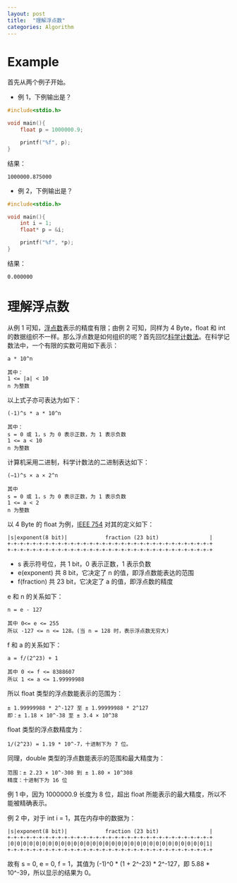 ```yaml
---
layout: post
title:  "理解浮点数"
categories: Algorithm
---
```


# Example

首先从两个例子开始。

- 例 1，下例输出是？

~~~ c
#include<stdio.h>

void main(){
    float p = 1000000.9;

    printf("%f", p);
}
~~~

结果：

~~~
1000000.875000
~~~


- 例 2，下例输出是？

~~~ c
#include<stdio.h>

void main(){
    int i = 1;
    float* p = &i;

    printf("%f", *p);
}
~~~

结果：

~~~
0.000000
~~~

# 理解浮点数

从例 1 可知，[浮点数](https://en.wikipedia.org/wiki/IEEE_floating_point)表示的精度有限；由例 2 可知，同样为 4 Byte，float 和 int 的数据组织不一样。那么浮点数是如何组织的呢？首先回忆[科学计数法](https://zh.wikipedia.org/wiki/%E7%A7%91%E5%AD%A6%E8%AE%B0%E6%95%B0%E6%B3%95)。在科学记数法中，一个有限的实数可用如下表示：

~~~
a * 10^n

其中：
1 <= |a| < 10
n 为整数
~~~

以上式子亦可表达为如下：

~~~
(-1)^s * a * 10^n

其中：
s = 0 或 1，s 为 0 表示正数，为 1 表示负数
1 <= a < 10
n 为整数
~~~

计算机采用二进制，科学计数法的二进制表达如下：

~~~
(−1)^s × a × 2^n

其中
s = 0 或 1，s 为 0 表示正数，为 1 表示负数
1 <= a < 2
n 为整数
~~~

以 4 Byte 的 float 为例，[IEEE 754](https://en.wikipedia.org/wiki/IEEE_754-1985) 对其的定义如下：

~~~
|s|exponent(8 bit)|            fraction (23 bit)                |
+-+-+-+-+-+-+-+-+-+-+-+-+-+-+-+-+-+-+-+-+-+-+-+-+-+-+-+-+-+-+-+-+
+-+-+-+-+-+-+-+-+-+-+-+-+-+-+-+-+-+-+-+-+-+-+-+-+-+-+-+-+-+-+-+-+
~~~

- s 表示符号位，共 1 bit，0 表示正数，1 表示负数
- e(exponent) 共 8 bit，它决定了 n 的值，即浮点数能表达的范围
- f(fraction) 共 23 bit，它决定了 a 的值，即浮点数的精度

e 和 n 的关系如下：

~~~
n = e - 127

其中 0<= e <= 255
所以 -127 <= n <= 128。(当 n = 128 时，表示浮点数无穷大)
~~~

f 和 a 的关系如下：

~~~
a = f/(2^23) + 1

其中 0 <= f <= 8388607
所以 1 <= a <= 1.99999988
~~~

所以 float 类型的浮点数能表示的范围为：

~~~
± 1.99999988 * 2^-127 至 ± 1.99999988 * 2^127
即：± 1.18 × 10^-38 至 ± 3.4 × 10^38
~~~

float 类型的浮点数精度为：

~~~
1/(2^23) = 1.19 * 10^-7，十进制下为 7 位。
~~~

同理，double 类型的浮点数能表示的范围和最大精度为：

~~~
范围：± 2.23 × 10^-308 到 ± 1.80 × 10^308
精度：十进制下为 16 位
~~~

例 1 中，因为 1000000.9 长度为 8 位，超出 float 所能表示的最大精度，所以不能被精确表示。

例 2 中，对于 int i = 1，其在内存中的数据为：

~~~
|s|exponent(8 bit)|            fraction (23 bit)                |
+-+-+-+-+-+-+-+-+-+-+-+-+-+-+-+-+-+-+-+-+-+-+-+-+-+-+-+-+-+-+-+-+
|0|0|0|0|0|0|0|0|0|0|0|0|0|0|0|0|0|0|0|0|0|0|0|0|0|0|0|0|0|0|0|1|
+-+-+-+-+-+-+-+-+-+-+-+-+-+-+-+-+-+-+-+-+-+-+-+-+-+-+-+-+-+-+-+-+
~~~

故有 s = 0, e = 0, f = 1，其值为 (-1)^0 * (1 + 2^-23) * 2^-127，即 5.88 * 10^-39，所以显示的结果为 0。